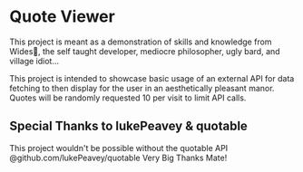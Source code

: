 # Quote Viewer

This project is meant as a demonstration of skills and knowledge from Wides🎸, the self taught
developer, mediocre philosopher, ugly bard, and village idiot...

This project is intended to showcase basic usage of an external API for data
fetching to then display for the user in an aesthetically pleasant manor. Quotes will be
randomly requested 10 per visit to limit API calls.

## Special Thanks to lukePeavey & quotable

This project wouldn't be possible without the quotable API @github.com/lukePeavey/quotable
 Very Big Thanks Mate!
